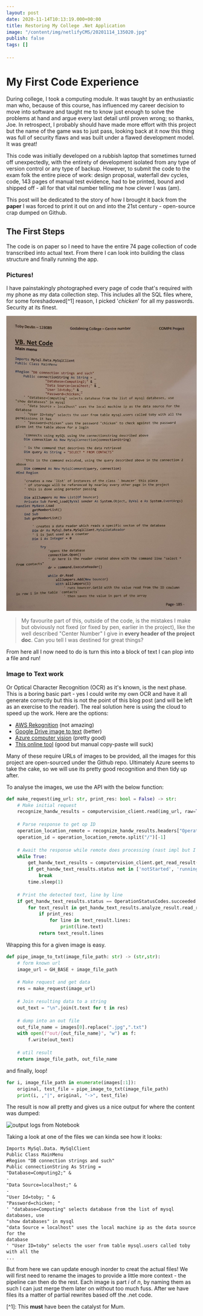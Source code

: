 ```yaml
---
layout: post
date: 2020-11-14T10:13:19.000+00:00
title: Restoring My College .Net Application
image: "/content/img/netlifyCMS/20201114_135020.jpg"
publish: false
tags: []

---
```

# My First Code Experience

During college, I took a computing module. It was taught by an enthusiastic man who, because of this course, has influenced my career decision to move into software and taught me to know just enough to solve the problems at hand and argue every last detail until proven wrong; so thanks, Joe. In retrospect, I probably should have made more effort with this project but the name of the game was to just pass, looking back at it now this thing was full of security flaws and was built under a flawed development model. It was great!

This code was initially developed on a rubbish laptop that sometimes turned off unexpectedly, with the entirety of development isolated from any type of version control or any type of backup. However, to submit the code to the exam folk the entire piece of work: design proposal, waterfall dev cycles, code, 143 pages of manual test evidence, had to be printed, bound and shipped off - all for that vital number telling me how clever I was (am).

This post will be dedicated to the story of how I brought it back from the **paper** I was forced to print it out on and into the 21st century - open-source crap dumped on Github.

## The First Steps

The code is on paper so I need to have the entire 74 page collection of code transcribed into actual text. From there I can look into building the class structure and finally running the app.

### Pictures!

I have painstakingly photographed every page of code that's required with my phone as my data collection step. This includes all the SQL files where, for some foreshadowed\[^1\] reason, I picked '_chicken_' for all my passwords. Security at its finest.

![](/content/img/netlifyCMS/20201111_200202-2.jpg)

> My favourite part of this, outside of the code, is the mistakes I make but obviously not fixed (or fixed by pen, earlier in the project), like the well described "Center Number" I give in **every header of the project doc**. Can you tell I was destined for great things?

From here all I now need to do is turn this into a block of text I can plop into a file and run!

### Image to Text work

Or Optical Character Recognition (OCR) as it's known, is the next phase. This is a boring basic part - yes I could write my own OCR and have it all generate correctly but this is not the point of this blog post (and will be left as an exercise to the reader). The real solution here is using the cloud to speed up the work. Here are the options:

* [AWS Rekognition](https://aws.amazon.com/rekognition/) (not amazing)
* [Google Drive image to text](https://support.google.com/drive/answer/176692?co=GENIE.Platform%3DDesktop&hl=en) (better)
* [Azure computer vision](https://azure.microsoft.com/en-gb/services/cognitive-services/computer-vision/) (pretty good)
* [This online tool](https://www.onlineocr.net/ "This online tool") (good but manual copy-paste will suck)

Many of these require URLs of images to be provided, all the images for this project are open-sourced under the Github repo. Ultimately Azure seems to take the cake, so we will use its pretty good recognition and then tidy up after.

To analyse the images, we use the API with the below function:

```python
def make_request(img_url: str, print_res: bool = False) -> str:
    # Make initial request
    recognize_handw_results = computervision_client.read(img_url, raw=True)

    # Parse response to get op ID 
    operation_location_remote = recognize_handw_results.headers["Operation-Location"]
    operation_id = operation_location_remote.split("/")[-1]
    
    # Await the response while remote does processing (nast impl but I dont care) 
    while True:
        get_handw_text_results = computervision_client.get_read_result(operation_id)
        if get_handw_text_results.status not in ['notStarted', 'running']:
            break
        time.sleep(1)

    # Print the detected text, line by line
    if get_handw_text_results.status == OperationStatusCodes.succeeded:
        for text_result in get_handw_text_results.analyze_result.read_results:
            if print_res:
                for line in text_result.lines:
                    print(line.text)
            return text_result.lines
```

Wrapping this for a given image is easy.

```python
def pipe_image_to_txt(image_file_path: str) -> (str,str):
    # form known url
    image_url = GH_BASE + image_file_path

    # Make request and get data
    res = make_request(image_url)

    # Join resulting data to a string
    out_text = "\n".join(t.text for t in res)
    
    # dump into an out file
    out_file_name = images[0].replace(".jpg",".txt")
    with open(f"out/{out_file_name}", "w") as f:
        f.write(out_text)

    # util result
    return image_file_path, out_file_name
```

and finally, loop!

```python
for i, image_file_path in enumerate(images[:1]):
    original, test_file = pipe_image_to_txt(image_file_path)
    print(i, ,"|", original, "->", test_file)
```

The result is now all pretty and gives us a nice output for where the content was dumped:

![output logs from Notebook](/notbook_out1.png "Output logs")

Taking a look at one of the files we can kinda see how it looks: 

```text
Imports MySql.Data. MySqlClient
Public Class MainMenu
#Region "DB connection strings and such"
Public connectionString As String =
"Database=Computing2;" &
-
"Data Source=localhost;" &
-
"User Id=toby; " &
"Password=chicken; "
' "database=Computing" selects database from the list of mysql databases, use
"show databases" in mysql
"data Source = localhost" uses the local machine ip as the data source for the
database
' "User ID=toby" selects the user from table mysql.users called toby with all the
...
```
But from here we can update enough inorder to creat the actual files! We will first need to rename the images to provide a little more context - the pipeline can then do the rest. Each image is part $i$ of $n$, by naming them as such I can just merge them later on without too much fuss. After we have files its a matter of partial rewrites based off the .net code.

\[^1\]: This **must** have been the catalyst for Mum.